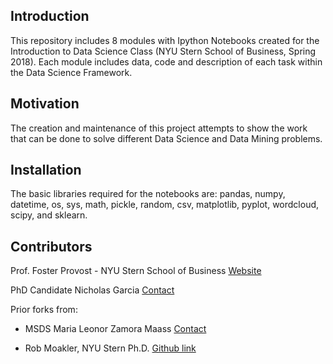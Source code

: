 ## Introduction

This repository includes 8 modules with Ipython Notebooks created for the Introduction to Data Science Class (NYU Stern School of Business, Spring 2018). Each module includes data, code and description of each task within the Data Science Framework.


## Motivation

The creation and maintenance of this project attempts to show the work that can be done to solve different Data Science and Data Mining problems. 


## Installation

The basic libraries required for the notebooks are: pandas, numpy, datetime, os, sys, math, pickle, random, csv, matplotlib, pyplot, wordcloud, scipy, and sklearn.


## Contributors

Prof. Foster Provost - NYU Stern School of Business [Website](http://people.stern.nyu.edu/fprovost/)

PhD Candidate Nicholas Garcia [Contact](https://www.linkedin.com/in/nickmacgregorgarcia/)


Prior forks from:
* MSDS Maria Leonor Zamora Maass [Contact](https://www.linkedin.com/in/marialzamora/)
* Rob Moakler, NYU Stern Ph.D. [Github link](https://github.com/rmoakler/learning-data-science/tree/master/Fall%202015)
